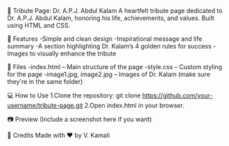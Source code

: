 🌟 Tribute Page: Dr. A.P.J. Abdul Kalam
A heartfelt tribute page dedicated to Dr. A.P.J. Abdul Kalam, honoring his life, achievements, and values. Built using HTML and CSS.

📌 Features
-Simple and clean design
-Inspirational message and life summary
-A section highlighting Dr. Kalam’s 4 golden rules for success
-Images to visually enhance the tribute

📁 Files
-index.html – Main structure of the page
-style.css – Custom styling for the page
-image1.jpg, image2.jpg – Images of Dr. Kalam (make sure they're in the same folder)

💻 How to Use
1.Clone the repository:
git clone https://github.com/your-username/tribute-page.git
2.Open index.html in your browser.

📷 Preview
(Include a screenshot here if you want)

🙏 Credits
Made with ❤️ by V. Kamali

